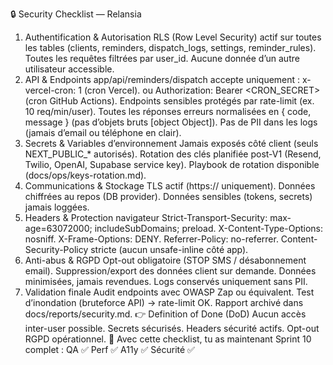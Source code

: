 🔒 Security Checklist — Relansia
1. Authentification & Autorisation
 RLS (Row Level Security) actif sur toutes les tables (clients, reminders, dispatch_logs, settings, reminder_rules).
 Toutes les requêtes filtrées par user_id.
 Aucune donnée d’un autre utilisateur accessible.
2. API & Endpoints
 app/api/reminders/dispatch accepte uniquement :
x-vercel-cron: 1 (cron Vercel).
ou Authorization: Bearer <CRON_SECRET> (cron GitHub Actions).
 Endpoints sensibles protégés par rate-limit (ex. 10 req/min/user).
 Toutes les réponses erreurs normalisées en { code, message } (pas d’objets bruts [object Object]).
 Pas de PII dans les logs (jamais d’email ou téléphone en clair).
3. Secrets & Variables d’environnement
 Jamais exposés côté client (seuls NEXT_PUBLIC_* autorisés).
 Rotation des clés planifiée post-V1 (Resend, Twilio, OpenAI, Supabase service key).
 Playbook de rotation disponible (docs/ops/keys-rotation.md).
4. Communications & Stockage
 TLS actif (https:// uniquement).
 Données chiffrées au repos (DB provider).
 Données sensibles (tokens, secrets) jamais loggées.
5. Headers & Protection navigateur
 Strict-Transport-Security: max-age=63072000; includeSubDomains; preload.
 X-Content-Type-Options: nosniff.
 X-Frame-Options: DENY.
 Referrer-Policy: no-referrer.
 Content-Security-Policy stricte (aucun unsafe-inline côté app).
6. Anti-abus & RGPD
 Opt-out obligatoire (STOP SMS / désabonnement email).
 Suppression/export des données client sur demande.
 Données minimisées, jamais revendues.
 Logs conservés uniquement sans PII.
7. Validation finale
 Audit endpoints avec OWASP Zap ou équivalent.
 Test d’inondation (bruteforce API) → rate-limit OK.
 Rapport archivé dans docs/reports/security.md.
👉 Definition of Done (DoD)
Aucun accès inter-user possible.
Secrets sécurisés.
Headers sécurité actifs.
Opt-out RGPD opérationnel.
🎯 Avec cette checklist, tu as maintenant Sprint 10 complet :
QA ✅
Perf ✅
A11y ✅
Sécurité ✅